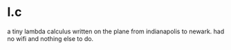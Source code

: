 # l.c

a tiny lambda calculus written on the plane from indianapolis to newark. had no wifi and nothing else to do.
